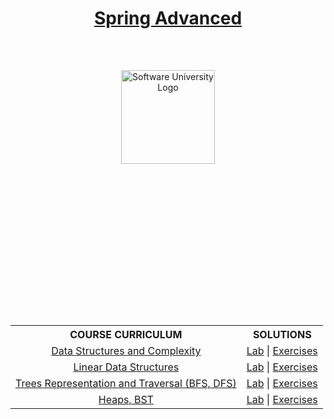 <!DOCTYPE html>
<html lang="en">

<head>
    <meta charset="UTF-8">
    <meta http-equiv="X-UA-Compatible" content="IE=edge">
    <meta name="viewport" content="width=device-width, initial-scale=1.0">
</head>

<body>
    <header class="softuni__header">
        <h1 class="softuni__header__title" align="center" style="text-decoration: none;">
            <a href="https://github.com/todorkrastev/software-university/tree/main/Spring/C03_SpringAdvanced/2024-06/L00_CourseIntroduction/Presentation"
                class="softuni__header__title__link">Spring Advanced</a>
        </h1>
    </header>
    <main class="softuni">
        <div class="softuni__logo" align="center" style="position: relative;">
            <a href="https://softuni.bg/curriculum" class="softuni__logo_link" target="_blank">
                <img src="https://upload.wikimedia.org/wikipedia/commons/7/76/Logo_Software_University_%28SoftUni%29_-_blue.png"
                    alt="Software University Logo" class="softuni__logo__img"
                    style="position:absolute; top: 50%; left: 50%; transform: translate(-50%, 0%); width:150px; padding:10px; margin: 0 auto;">
            </a>
        </div>
        <div class="softuni__subjects" align="center" style="position: relative;">
            <table class="softuni__subjects__table"
                style="position: absolute; top: 50%; left: 50%; transform: translate(-50%, 300%); width:100%; max-width:1000px;">
                <tr class="softuni__subjects__table__row">
                    <th class="softuni__subjects__table__row__header"
                        style="text-align:center; vertical-align: middle;">
                        COURSE CURRICULUM
                    </th>
                    <th class="softuni__subjects__table__row__header"
                        style="text-align:center; vertical-align: middle;">
                        SOLUTIONS
                    </th>
                </tr>
                <tr class="softuni__subjects__table__row">
                    <td class="softuni__subjects__table__row__data" style="text-align:center; vertical-align: middle;">
                        <a href="https://github.com/todorkrastev/software-university/blob/main/Data%20Structures%20%26%20Algorithms/M01_DataStructures/C02_DataStructuresFundamentals/L01_DataStructuresAndComplexity/Presentation/01.%20Data-Structures-and-Complexity-new.pdf"
                            class="softuni__subjects__table__row__data__link" target="_blank">Data Structures and Complexity</a>
                    </td>
                    <td class="softuni__subjects__table__row__data" style="text-align:center; vertical-align: middle;">
                        <a href="https://github.com/todorkrastev/software-university/tree/main/Data%20Structures%20%26%20Algorithms/M01_DataStructures/C02_DataStructuresFundamentals/L01_DataStructuresAndComplexity/demo"
                            class="softuni__subjects__table__row__data__link" target="_blank">Lab</a> |
                        <a href="https://github.com/todorkrastev/software-university/tree/main/Data%20Structures%20%26%20Algorithms/M01_DataStructures/C02_DataStructuresFundamentals/L01_DataStructuresAndComplexity/demo"
                            class="softuni__subjects__table__row__data__link" target="_blank">Exercises</a>
                    </td>
                </tr>
                <tr class="softuni__subjects__table__row">
                    <td class="softuni__subjects__table__row__data" style="text-align:center; vertical-align: middle;">
                        <a href="https://github.com/todorkrastev/software-university/blob/main/Data%20Structures%20%26%20Algorithms/M01_DataStructures/C02_DataStructuresFundamentals/L02_LinearDataStructures/Presentation/02.%20Data-Structures-Linear-Data-Structures-new.pdf"
                            class="softuni__subjects__table__row__data__link" target="_blank">Linear Data Structures</a>
                    </td>
                    <td class="softuni__subjects__table__row__data" style="text-align:center; vertical-align: middle;">
                        <a href="https://github.com/todorkrastev/software-university/tree/main/Data%20Structures%20%26%20Algorithms/M01_DataStructures/C02_DataStructuresFundamentals/L02_LinearDataStructures/Lab"
                            class="softuni__subjects__table__row__data__link" target="_blank">Lab</a> |
                        <a href="https://github.com/todorkrastev/software-university/tree/main/Data%20Structures%20%26%20Algorithms/M01_DataStructures/C02_DataStructuresFundamentals/L02_LinearDataStructures/Exercises"
                            class="softuni__subjects__table__row__data__link" target="_blank">Exercises</a>
                    </td>
                </tr>
                <tr class="softuni__subjects__table__row">
                    <td class="softuni__subjects__table__row__data" style="text-align:center; vertical-align: middle;">
                        <a href="https://github.com/todorkrastev/software-university/blob/main/Data%20Structures%20%26%20Algorithms/M01_DataStructures/C02_DataStructuresFundamentals/L03_TreesRepresentationAndTraversal/Presentation/04.%20Data-Structures-Trees-Representation-and-Traversal-(BFS-DFS)-new.pdf"
                            class="softuni__subjects__table__row__data__link" target="_blank">Trees Representation and Traversal (BFS, DFS)</a>
                    </td>
                    <td class="softuni__subjects__table__row__data" style="text-align:center; vertical-align: middle;">
                        <a href="https://github.com/todorkrastev/software-university/tree/main/Data%20Structures%20%26%20Algorithms/M01_DataStructures/C02_DataStructuresFundamentals/L03_TreesRepresentationAndTraversal/Lab"
                            class="softuni__subjects__table__row__data__link" target="_blank">Lab</a> |
                        <a href="https://github.com/todorkrastev/software-university/tree/main/Data%20Structures%20%26%20Algorithms/M01_DataStructures/C02_DataStructuresFundamentals/L03_TreesRepresentationAndTraversal/Exercises"
                            class="softuni__subjects__table__row__data__link" target="_blank">Exercises</a>
                    </td>
                </tr>
                <tr class="softuni__subjects__table__row">
                    <td class="softuni__subjects__table__row__data" style="text-align:center; vertical-align: middle;">
                        <a href="https://github.com/todorkrastev/software-university/blob/main/Data%20Structures%20%26%20Algorithms/M01_DataStructures/C02_DataStructuresFundamentals/L04_HeapsAndBst/Presentation/06.%20Data-Structures-Binary-Trees-Heaps-PriorityQueue-BST-new.pdf"
                            class="softuni__subjects__table__row__data__link" target="_blank">Heaps, BST</a>
                    </td>
                    <td class="softuni__subjects__table__row__data" style="text-align:center; vertical-align: middle;">
                        <a href="https://github.com/todorkrastev/software-university/tree/main/Data%20Structures%20%26%20Algorithms/M01_DataStructures/C02_DataStructuresFundamentals/L04_HeapsAndBst/Lab"
                            class="softuni__subjects__table__row__data__link" target="_blank">Lab</a> |
                        <a href="https://github.com/todorkrastev/software-university/tree/main/Data%20Structures%20%26%20Algorithms/M01_DataStructures/C02_DataStructuresFundamentals/L04_HeapsAndBst/Exercises"
                            class="softuni__subjects__table__row__data__link" target="_blank">Exercises</a>
                    </td>
                </tr>
            </table>
        </div>
    </main>
</body>

</html>
